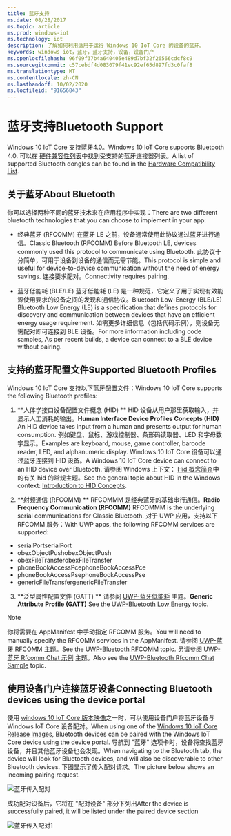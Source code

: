 ```yaml
---
title: 蓝牙支持
ms.date: 08/28/2017
ms.topic: article
ms.prod: windows-iot
ms.technology: iot
description: 了解如何利用适用于运行 Windows 10 IoT Core 的设备的蓝牙。
keywords: windows iot，蓝牙，蓝牙支持，设备，设备门户
ms.openlocfilehash: 96f09f37b4a640405e489d7bf32f26566cdcf8c9
ms.sourcegitcommit: c57cebdf4d083079f41ec92ef65d897fd3c0faf8
ms.translationtype: MT
ms.contentlocale: zh-CN
ms.lasthandoff: 10/02/2020
ms.locfileid: "91656843"
---
```

# <a name="bluetooth-support"></a><span data-ttu-id="33b37-104">蓝牙支持</span><span class="sxs-lookup"><span data-stu-id="33b37-104">Bluetooth Support</span></span>
<span data-ttu-id="33b37-105">Windows 10 IoT Core 支持蓝牙4.0。</span><span class="sxs-lookup"><span data-stu-id="33b37-105">Windows 10 IoT Core supports Bluetooth 4.0.</span></span> <span data-ttu-id="33b37-106">可以在 [硬件兼容性列表](../learn-about-hardware/HardwareCompatList.md)中找到受支持的蓝牙连接器列表。</span><span class="sxs-lookup"><span data-stu-id="33b37-106">A list of supported Bluetooth dongles can be found in the [Hardware Compatibility List](../learn-about-hardware/HardwareCompatList.md).</span></span>

## <a name="about-bluetooth"></a><span data-ttu-id="33b37-107">关于蓝牙</span><span class="sxs-lookup"><span data-stu-id="33b37-107">About Bluetooth</span></span>
<span data-ttu-id="33b37-108">你可以选择两种不同的蓝牙技术来在应用程序中实现：</span><span class="sxs-lookup"><span data-stu-id="33b37-108">There are two different bluetooth technologies that you can choose to implement in your app:</span></span>

* <span data-ttu-id="33b37-109">经典蓝牙 (RFCOMM) 在蓝牙 LE 之前，设备通常使用此协议通过蓝牙进行通信。</span><span class="sxs-lookup"><span data-stu-id="33b37-109">Classic Bluetooth (RFCOMM) Before Bluetooth LE, devices commonly used this protocol to communicate using Bluetooth.</span></span> <span data-ttu-id="33b37-110">此协议十分简单，可用于设备到设备的通信而无需节能。</span><span class="sxs-lookup"><span data-stu-id="33b37-110">This protocol is simple and useful for device-to-device communication without the need of energy savings.</span></span> <span data-ttu-id="33b37-111">连接要求配对。</span><span class="sxs-lookup"><span data-stu-id="33b37-111">Connectivity requires pairing.</span></span>

* <span data-ttu-id="33b37-112">蓝牙低能耗 (BLE/LE) 蓝牙低能耗 (LE) 是一种规范，它定义了用于实现有效能源使用要求的设备之间的发现和通信协议。</span><span class="sxs-lookup"><span data-stu-id="33b37-112">Bluetooth Low-Energy (BLE/LE) Bluetooth Low Energy (LE) is a specification that defines protocols for discovery and communication between devices that have an efficient energy usage requirement.</span></span> <span data-ttu-id="33b37-113">如需更多详细信息（包括代码示例），则设备无需配对即可连接到 BLE 设备。</span><span class="sxs-lookup"><span data-stu-id="33b37-113">For more information including code samples, As per recent builds, a device can connect to a BLE device without pairing.</span></span>

## <a name="supported-bluetooth-profiles"></a><span data-ttu-id="33b37-114">支持的蓝牙配置文件</span><span class="sxs-lookup"><span data-stu-id="33b37-114">Supported Bluetooth Profiles</span></span>
<span data-ttu-id="33b37-115">Windows 10 IoT Core 支持以下蓝牙配置文件：</span><span class="sxs-lookup"><span data-stu-id="33b37-115">Windows 10 IoT Core supports the following Bluetooth profiles:</span></span>

1.  <span data-ttu-id="33b37-116">\*\*人体学接口设备配置文件概念 (HID) \*\* HID 设备从用户那里获取输入，并显示人工消耗的输出。</span><span class="sxs-lookup"><span data-stu-id="33b37-116">**Human Interface Device Profiles Concepts (HID)** An HID device takes input from a human and presents output for human consumption.</span></span> <span data-ttu-id="33b37-117">例如键盘、鼠标、游戏控制器、条形码读取器、LED 和字母数字显示。</span><span class="sxs-lookup"><span data-stu-id="33b37-117">Examples are keyboard, mouse, game controller, barcode reader, LED, and alphanumeric display.</span></span> <span data-ttu-id="33b37-118">Windows 10 IoT Core 设备可以通过蓝牙连接到 HID 设备。</span><span class="sxs-lookup"><span data-stu-id="33b37-118">A Windows 10 IoT Core device can connect to an HID device over Bluetooth.</span></span> <span data-ttu-id="33b37-119">请参阅 Windows 上下文： [Hid 概念简介](https://docs.microsoft.com/windows-hardware/drivers/hid/introduction-to-hid-concepts)中的有关 hid 的常规主题。</span><span class="sxs-lookup"><span data-stu-id="33b37-119">See the general topic about HID in the Windows context: [Introduction to HID Concepts](https://docs.microsoft.com/windows-hardware/drivers/hid/introduction-to-hid-concepts).</span></span>

2.  <span data-ttu-id="33b37-120">\*\*射频通信 (RFCOMM) \*\* RFCOMMM 是经典蓝牙的基础串行通信。</span><span class="sxs-lookup"><span data-stu-id="33b37-120">**Radio Frequency Communication (RFCOMM)** RFCOMMM is the underlying serial communications for Classic Bluetooth.</span></span> <span data-ttu-id="33b37-121">对于 UWP 应用，支持以下 RFCOMM 服务：</span><span class="sxs-lookup"><span data-stu-id="33b37-121">With UWP apps, the following RFCOMM services are supported:</span></span>

* <span data-ttu-id="33b37-122">serialPort</span><span class="sxs-lookup"><span data-stu-id="33b37-122">serialPort</span></span>
* <span data-ttu-id="33b37-123">obexObjectPush</span><span class="sxs-lookup"><span data-stu-id="33b37-123">obexObjectPush</span></span>
* <span data-ttu-id="33b37-124">obexFileTransfer</span><span class="sxs-lookup"><span data-stu-id="33b37-124">obexFileTransfer</span></span>
* <span data-ttu-id="33b37-125">phoneBookAccessPce</span><span class="sxs-lookup"><span data-stu-id="33b37-125">phoneBookAccessPce</span></span>
* <span data-ttu-id="33b37-126">phoneBookAccessPse</span><span class="sxs-lookup"><span data-stu-id="33b37-126">phoneBookAccessPse</span></span>
* <span data-ttu-id="33b37-127">genericFileTransfer</span><span class="sxs-lookup"><span data-stu-id="33b37-127">genericFileTransfer</span></span>

3. <span data-ttu-id="33b37-128">\*\*泛型属性配置文件 (GATT) \*\* 请参阅 [UWP-蓝牙低能耗](https://docs.microsoft.com/windows/uwp/devices-sensors/bluetooth-low-energy-overview) 主题。</span><span class="sxs-lookup"><span data-stu-id="33b37-128">**Generic Attribute Profile (GATT)** See the [UWP-Bluetooth Low Energy](https://docs.microsoft.com/windows/uwp/devices-sensors/bluetooth-low-energy-overview) topic.</span></span>

> [!NOTE]
> <span data-ttu-id="33b37-129">你将需要在 AppManifest 中手动指定 RFCOMM 服务。</span><span class="sxs-lookup"><span data-stu-id="33b37-129">You will need to manually specify the RFCOMM services in the AppManifest.</span></span>  <span data-ttu-id="33b37-130">请参阅 [UWP-蓝牙 RFCOMM](https://docs.microsoft.com/windows/uwp/devices-sensors/send-or-receive-files-with-rfcomm) 主题。</span><span class="sxs-lookup"><span data-stu-id="33b37-130">See the [UWP-Bluetooth RFCOMM](https://docs.microsoft.com/windows/uwp/devices-sensors/send-or-receive-files-with-rfcomm) topic.</span></span> <span data-ttu-id="33b37-131">另请参阅 [UWP-蓝牙 Rfcomm Chat 示例](https://github.com/Microsoft/Windows-universal-samples/tree/master/Samples/BluetoothRfcommChat) 主题。</span><span class="sxs-lookup"><span data-stu-id="33b37-131">Also see the [UWP-Bluetooth Rfcomm Chat Sample](https://github.com/Microsoft/Windows-universal-samples/tree/master/Samples/BluetoothRfcommChat) topic.</span></span>

## <a name="connecting-bluetooth-devices-using-the-device-portal"></a><span data-ttu-id="33b37-132">使用设备门户连接蓝牙设备</span><span class="sxs-lookup"><span data-stu-id="33b37-132">Connecting Bluetooth devices using the device portal</span></span>
<span data-ttu-id="33b37-133">使用 [windows 10 IoT Core 版本映像](https://developer.microsoft.com/windows/iot/downloads)之一时，可以使用设备门户将蓝牙设备与 Windows IoT Core 设备配对。</span><span class="sxs-lookup"><span data-stu-id="33b37-133">When using one of the [Windows 10 IoT Core Release Images](https://developer.microsoft.com/windows/iot/downloads), Bluetooth devices can be paired with the Windows IoT Core device using the device portal.</span></span> <span data-ttu-id="33b37-134">导航到 "蓝牙" 选项卡时，设备将查找蓝牙设备，并且其他蓝牙设备也会发现。</span><span class="sxs-lookup"><span data-stu-id="33b37-134">When navigating to the Bluetooth tab, the device will look for Bluetooth devices, and will also be discoverable to other Bluetooth devices.</span></span> <span data-ttu-id="33b37-135">下图显示了传入配对请求。</span><span class="sxs-lookup"><span data-stu-id="33b37-135">The picture below shows an incoming pairing request.</span></span>

![蓝牙传入配对](../media/Bluetooth/Portal_BT_2.png)

<span data-ttu-id="33b37-137">成功配对设备后，它将在 "配对设备" 部分下列出</span><span class="sxs-lookup"><span data-stu-id="33b37-137">After the device is successfully paired, it will be listed under the paired device section</span></span>

![蓝牙传入配对1](../media/Bluetooth/Portal_BT_3.png)
